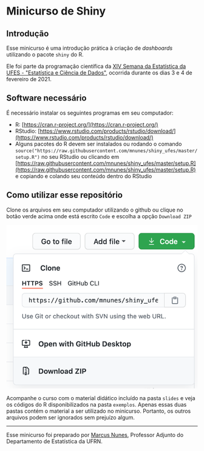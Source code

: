 # Minicurso de Shiny

## Introdução

Esse minicurso é uma introdução prática à criação de _dashboards_ utilizando o pacote `shiny` do R.

Ele foi parte da programação científica da [XIV Semana da Estatística da UFES - "Estatística e Ciência de Dados"](https://docs.google.com/forms/d/e/1FAIpQLScLKYaYGwIWP8XBPCjXjv7sQx42xu7unbXItuDOmubJAZPoMQ/viewform), ocorrida durante os dias 3 e 4 de fevereiro de 2021.


## Software necessário

É necessário instalar os seguintes programas em seu computador:

- R: [https://cran.r-project.org/](https://cran.r-project.org/)
- RStudio: [https://www.rstudio.com/products/rstudio/download/](https://www.rstudio.com/products/rstudio/download/)
- Alguns pacotes do R devem ser instalados ou rodando o comando `source("https://raw.githubusercontent.com/mnunes/shiny_ufes/master/setup.R")` no seu RStudio ou clicando em [https://raw.githubusercontent.com/mnunes/shiny_ufes/master/setup.R](https://raw.githubusercontent.com/mnunes/shiny_ufes/master/setup.R) e copiando e colando seu conteúdo dentro do RStudio


## Como utilizar esse repositório

Clone os arquivos em seu computador utilizando o github ou clique no botão verde acima onde está escrito `Code` e escolha a opção `Download ZIP`

![](imagens/download.png)

Acompanhe o curso com o material didático incluído na pasta `slides` e veja os códigos do R disponibilizados na pasta `exemplos`. Apenas essas duas pastas contém o material a ser utilizado no minicurso. Portanto, os outros arquivos podem ser ignorados sem prejuízo algum.


<hr >

Esse minicurso foi preparado por [Marcus Nunes](https://marcusnunes.me), Professor Adjunto do Departamento de Estatística da UFRN.


